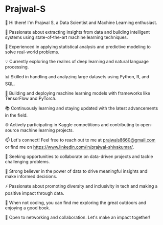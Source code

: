 # Prajwal-S
👋 Hi there! I'm Prajwal S, a Data Scientist and Machine Learning enthusiast.

🔬 Passionate about extracting insights from data and building intelligent systems using state-of-the-art machine learning techniques.

🌟 Experienced in applying statistical analysis and predictive modeling to solve real-world problems.

💡 Currently exploring the realms of deep learning and natural language processing.

📊 Skilled in handling and analyzing large datasets using Python, R, and SQL.

🤖 Building and deploying machine learning models with frameworks like TensorFlow and PyTorch.

📚 Continuously learning and staying updated with the latest advancements in the field.

🌐 Actively participating in Kaggle competitions and contributing to open-source machine learning projects.

📫 Let's connect! Feel free to reach out to me at prajwals8660@gmail.com or find me on https://www.linkedin.com/in/prajwal-shivakumar/.

🎯 Seeking opportunities to collaborate on data-driven projects and tackle challenging problems.

🌱 Strong believer in the power of data to drive meaningful insights and make informed decisions.

⚡️ Passionate about promoting diversity and inclusivity in tech and making a positive impact through data.

🌈 When not coding, you can find me exploring the great outdoors and enjoying a good book.

🤝 Open to networking and collaboration. Let's make an impact together!

